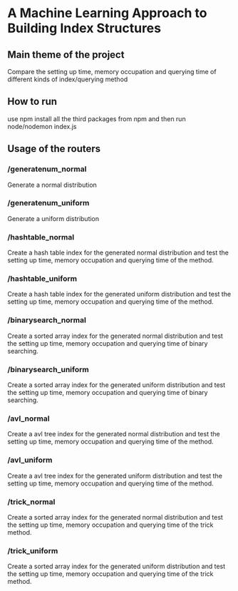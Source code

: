 # A Machine Learning Approach to Building Index Structures
## Main theme of the project
Compare the setting up time, memory occupation and querying time of different kinds of index/querying method
## How to run
use npm install all the third packages from npm and then run node/nodemon index.js
## Usage of the routers
### /generatenum_normal
Generate a normal distribution
### /generatenum_uniform
Generate a uniform distribution
### /hashtable_normal
Create a hash table index for the generated normal distribution and test the setting up time, memory occupation and querying time of the method.
### /hashtable_uniform
Create a hash table index for the generated uniform distribution and test the setting up time, memory occupation and querying time of the method.
### /binarysearch_normal
Create a sorted array index for the generated normal distribution and test the setting up time, memory occupation and querying time of binary searching.
### /binarysearch_uniform
Create a sorted array index for the generated uniform distribution and test the setting up time, memory occupation and querying time of binary searching.
### /avl_normal
Create a avl tree index for the generated normal distribution and test the setting up time, memory occupation and querying time of the method.
### /avl_uniform
Create a avl tree index for the generated uniform distribution and test the setting up time, memory occupation and querying time of the method.
### /trick_normal
Create a sorted array index for the generated normal distribution and test the setting up time, memory occupation and querying time of the trick method.
### /trick_uniform
Create a sorted array index for the generated uniform distribution and test the setting up time, memory occupation and querying time of the trick method.
